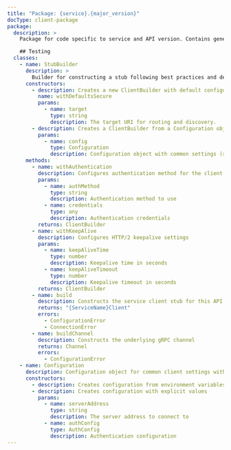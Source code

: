 ```yaml
---
title: "Package: {service}.{major_version}"
docType: client-package
package:
  description: >
    Package for code specific to service and API version. Contains generated client code and version-specific utilities.

    ## Testing
  classes:
    - name: StubBuilder
      description: >
        Builder for constructing a stub following best practices and defaults. Constructors reference an explicit "default" configuration which clients are recommended to use.
      constructors:
        - description: Creates a new ClientBuilder with default configuration for secure endpoints. Requires credentials.
          name: withDefaultsSecure
          params:
            - name: target
              type: string
              description: The target URI for routing and discovery.
        - description: Creates a ClientBuilder from a Configuration object
          params:
            - name: config
              type: Configuration
              description: Configuration object with common settings (server address, auth, etc.)
      methods:
        - name: withAuthentication
          description: Configures authentication method for the client
          params:
            - name: authMethod
              type: string
              description: Authentication method to use
            - name: credentials
              type: any
              description: Authentication credentials
          returns: ClientBuilder
        - name: withKeepAlive
          description: Configures HTTP/2 keepalive settings
          params:
            - name: keepAliveTime
              type: number
              description: Keepalive time in seconds
            - name: keepAliveTimeout
              type: number
              description: Keepalive timeout in seconds
          returns: ClientBuilder
        - name: build
          description: Constructs the service client stub for this API version
          returns: "{ServiceName}Client"
          errors:
            - ConfigurationError
            - ConnectionError
        - name: buildChannel
          description: Constructs the underlying gRPC channel
          returns: Channel
          errors:
            - ConfigurationError
    - name: Configuration
      description: Configuration object for common client settings with consistent keys across languages
      constructors:
        - description: Creates configuration from environment variables and defaults
        - description: Creates configuration with explicit values
          params:
            - name: serverAddress
              type: string
              description: The server address to connect to
            - name: authConfig
              type: AuthConfig
              description: Authentication configuration
---
```

